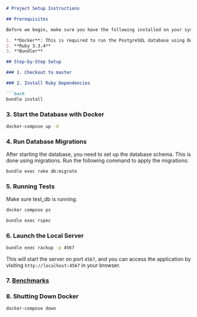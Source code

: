 ```markdown
# Project Setup Instructions

## Prerequisites

Before we begin, make sure you have the following installed on your system:

1. **Docker**: This is required to run the PostgreSQL database using Docker Compose.
2. **Ruby 3.3.4** 
3. **Bundler**

## Step-by-Step Setup

### 1. Checkout to master

### 2. Install Ruby Dependencies

```bash
bundle install
```

### 3. Start the Database with Docker

```bash
docker-compose up -d
```

### 4. Run Database Migrations

After starting the database, you need to set up the database schema. This is done using migrations. Run the following command to apply the migrations:

```bash
bundle exec rake db:migrate
```

### 5. Running Tests

Make sure test_db is running. 
```bash
docker compose ps
```

```bash
bundle exec rspec
```

### 6. Launch the Local Server

```bash
bundle exec rackup -p 4567
```

This will start the server on port `4567`, and you can access the application by visiting `http://localhost:4567` in your browser.

### 7. [Benchmarks](./benchmarks/README.md)


### 8. Shutting Down Docker

```bash
docker-compose down
```

```